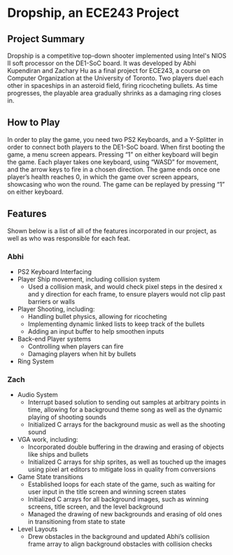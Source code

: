 # Dropship, an ECE243 Project

## Project Summary

Dropship is a competitive top-down shooter implemented using Intel's NIOS II soft processor on the DE1-SoC board. It was
developed by Abhi Kupendiran and Zachary Hu as a final project for ECE243, a course on Computer Organization at the 
University of Toronto. Two players duel each other in spaceships in an asteroid field, firing ricocheting bullets. As
time progresses, the playable area gradually shrinks as a damaging ring closes in. 

## How to Play

In order to play the game, you need two PS2 Keyboards, and a Y-Splitter in order to connect both players to the DE1-SoC
board. When first booting the game, a menu screen appears. Pressing “1” on either keyboard will begin the game. Each player
takes one keyboard, using “WASD” for movement, and the arrow keys to fire in a chosen direction. The game ends once one
player’s health reaches 0, in which the game over screen appears, showcasing who won the round. The game can be replayed
by pressing “1” on either keyboard.

## Features

Shown below is a list of all of the features incorporated in our project, as well as who was responsible for each feat.

### Abhi
- PS2 Keyboard Interfacing
- Player Ship movement, including collision system
  - Used a collision mask, and would check pixel steps in the desired x and y direction for each frame, to ensure
    players would not clip past barriers or walls
- Player Shooting, including:
  - Handling bullet physics, allowing for ricocheting 
  - Implementing dynamic linked lists to keep track of the bullets
  - Adding an input buffer to help smoothen inputs
- Back-end Player systems
  - Controlling when players can fire
  - Damaging players when hit by bullets
- Ring System

### Zach
- Audio System
  - Interrupt based solution to sending out samples at arbitrary points in time, allowing for a background theme song as
    well as the dynamic playing of shooting sounds
  - Initialized C arrays for the background music as well as the shooting sound
- VGA work, including:
  - Incorporated double buffering in the drawing and erasing of objects like ships and bullets
  - Initialized C arrays for ship sprites, as well as touched up the images using pixel art editors to mitigate loss in
    quality from conversions
- Game State transitions
  - Established loops for each state of the game, such as waiting for user input in the title screen and winning screen
    states
  - Initialized C arrays for all background images, such as winning screens, title screen, and the level background
  - Managed the drawing of new backgrounds and erasing of old ones in transitioning from state to state
- Level Layouts
  - Drew obstacles in the background and updated Abhi’s collision frame array to align background obstacles with collision
    checks
